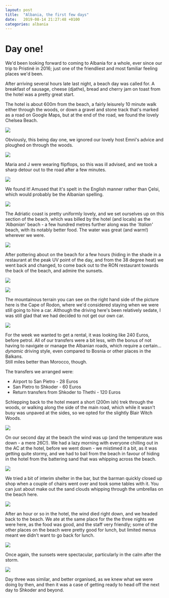 ```yaml
---
layout: post
title:  "Albania, the first few days"
date:   2019-08-14 21:27:48 +0100
categories: albania 
---
```


# Day one!

We'd been looking forward to coming to Albania for a whole, ever since our trip to Pristinë in 2016; just one of the friendliest and most familiar feeling places we'd been. 

After arriving several hours late last night, a beach day was called for. A breakfast of sausage, cheese (djathe), bread and cherry jam on toast from the hotel was a pretty great start. 

The hotel is about 600m from the beach, a fairly leisurely 10 minute walk either through the woods, or down a gravel and stone track that's marked as a road on Google Maps, but at the end of the road, we found the lovely Chelsea Beach. 

![](/assets/img/albania/san-pietro-chelsea-beach.jpg)

Obviously, this being day one, we ignored our lovely host Emni's advice and ploughed on through the woods. 

![](/assets/img/albania/san-pietro-woods.jpg)

Maria and J were wearing flipflops, so this was ill advised, and we took a sharp detour out to the road after a few minutes. 

![](/assets/img/albania/san-pietro-beach-road.jpg)

We found it!  Amused that it's spelt in the English manner rather than Çelsi, which would probably be the Albanian spelling. 
 
![](/assets/img/albania/san-pietro-maria-beach.jpg)

The Adriatic coast is pretty uniformly lovely, and we set ourselves up on this section of the beach, which was billed by the hotel (and locals) as the _'Albanian'_ beach - a few hundred metres further along was the _'Italian'_ beach, with its notably better food.  The water was great (and warm!) wherever we were. 

![](/assets/img/albania/san-pietro-water-view.jpg)

After pottering about on the beach for a few hours (hiding in the shade in a restaurant at the peak UV point of the day, and from the 38 degree heat) we went back and changed, to come back out to the RON restaurant towards the back of the beach, and admire the sunsets. 

![](/assets/img/albania/san-pietro-maria-dinner-1.jpg)

![](/assets/img/albania/san-pietro-sunset.jpg)

The mountainous terrain you can see on the right hand side of the picture here is the Cape of Rodon, where we'd considered staying when we were still going to hire a car.  Although the driving here's been relatively sedate, I was still glad
that we had decided to not get our own car. 

![](/assets/img/albania/san-pietro-sunset-2.jpg)

 For the week we wanted to get a rental, it was looking like 240 Euros, before petrol.  All of our transfers were a bit less, with the bonus of not having to navigate or manage 
the Albanian roads, which require a certain... _dynamic_ driving style, even compared to Bosnia or other places in the Balkans.  
Still miles better than Morocco, though.  

The transfers we arranged were: 

* Airport to San Pietro - 28 Euros 
* San Pietro to Shkoder - 60 Euros 
* Return transfers from Shkoder to Thethi - 120 Euros 

Schlepping back to the hotel meant a short (200m ish) trek through the woods, or walking along the side of the main road, 
which while it wasn't busy was unpaved at the sides, so we opted for the slightly Blair Witch Woods.

![](/assets/img/albania/san-pietro-woods-night.jpg)

On our second day at the beach the wind was up (and the temperature was down - a mere 26C!).  We had a lazy morning with everyone chilling out in the AC at the hotel, 
before we went down - we mistimed it a bit, as it was getting quite stormy, and we had to bail from the beach in favour of hiding in the hotel from the 
battering sand that was whipping across the beach. 

![](/assets/img/albania/san-pietro-sandstorm-1.jpg)

We tried a bit of interim shelter in the bar, but the barman quickly closed up shop when a couple of chairs went over and took 
some tables with it.  You can just about make out the sand clouds whipping through the umbrellas on the beach here.

![](/assets/img/albania/san-pietro-sandstorm-2.jpg)

After an hour or so in the hotel, the wind died right down, and we headed back to the beach.  We ate at the same place
for the the three nights we were here, as the food was good, and the staff very friendly; some of the other places on the beach 
were pretty good for lunch, but limited menus meant we didn't want to go back for lunch. 

![](/assets/img/albania/san-pietro-maria-dinner-2.jpg)

Once again, the sunsets were spectacular, particularly in the calm after the storm. 

![](/assets/img/albania/san-pietro-beach-umbrellas-night.jpg)

Day three was similar, and better organised, as we knew what we were doing by then, and then it was a case of getting ready to head off the next day to Shkoder and beyond.


